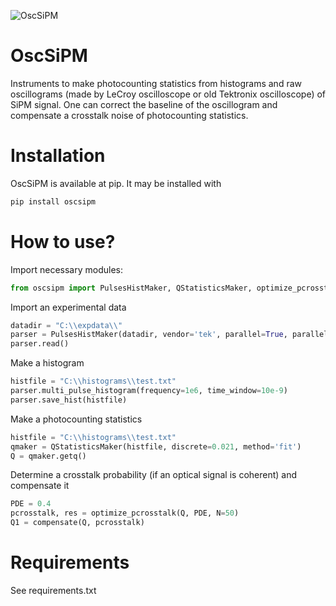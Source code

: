 ![OscSiPM](https://github.com/vongostev/OscSiPM/workflows/OscSiPM/badge.svg?branch=main)
# OscSiPM
Instruments to make photocounting statistics from histograms and raw oscillograms (made by LeCroy oscilloscope or old Tektronix oscilloscope) of SiPM signal. One can correct the baseline of the oscillogram and compensate a crosstalk noise of photocounting statistics.

# Installation
OscSiPM is available at pip. It may be installed with
```bash
pip install oscsipm
```
# How to use?
Import necessary modules:
```python
from oscsipm import PulsesHistMaker, QStatisticsMaker, optimize_pcrosstalk, compensate
```
Import an experimental data
```python
datadir = "C:\\expdata\\"
parser = PulsesHistMaker(datadir, vendor='tek', parallel=True, parallel_jobs=2)
parser.read()
```
Make a histogram
```python
histfile = "C:\\histograms\\test.txt"
parser.multi_pulse_histogram(frequency=1e6, time_window=10e-9)
parser.save_hist(histfile)
```
Make a photocounting statistics
```python
histfile = "C:\\histograms\\test.txt"
qmaker = QStatisticsMaker(histfile, discrete=0.021, method='fit')
Q = qmaker.getq()
```
Determine a crosstalk probability (if an optical signal is coherent) and compensate it
```python
PDE = 0.4
pcrosstalk, res = optimize_pcrosstalk(Q, PDE, N=50)
Q1 = compensate(Q, pcrosstalk)
```
# Requirements
See requirements.txt

